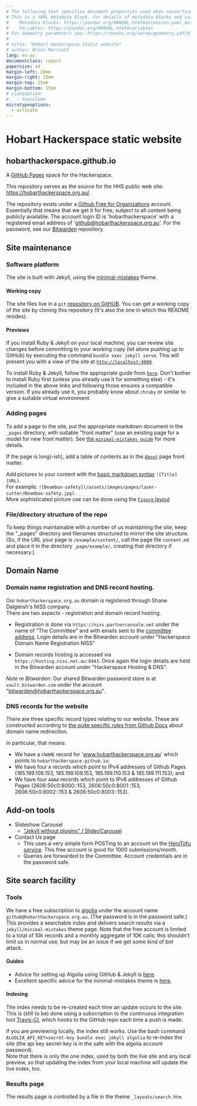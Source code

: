 ```yaml
---
# The following text specifies document properties used when converting to PDF via pandoc (use: pandoc -s --variable colorlinks=true --variable urlcolor="teal" -o README.pdf README.md )
# This is a YAML metadata block. For details of metadata blocks and variables see:
#    Metadata blocks: https://pandoc.org/MANUAL.html#extension-yaml_metadata_block
#    Variables: https://pandoc.org/MANUAL.html#variables
# For Geometry parameters see: https://texdoc.org/serve/geometry.pdf/0
#
# title: "Hobart Hackerspace static website"
# author: Brian Marriott
lang: en-au
documentclass: report
papersize: a4
margin-left: 20mm
margin-right: 15mm
margin-top: 25mm
margin-bottom: 15mm
# classoption:
# 	- twocolumn
microtypeoptions:
  - activate
---
```


# Hobart Hackerspace static website
## hobarthackerspace.github.io
A [GitHub Pages](https://docs.github.com/en/pages) space for the Hackerspace.

This repository serves as the source for the HHS public web site: <https://hobarthackerspace.org.au/>.

The repository exists under a [Github Free for Organizations](https://docs.github.com/en/get-started/learning-about-github/githubs-products#github-free-for-organizations) account. 
Essentially that means that we get it for free, subject to all content being publicly available. 
The account login ID is 'hobarthackerspace' with a registered email address of 'github@hobarthackerspace.org.au'. For the password, see our [Bitwarden](https://vault.bitwarden.com/) repository.

## Site maintenance

### Software platform

The site is built with Jekyll, using the [minimal-mistakes](https://github.com/mmistakes/minimal-mistakes/) theme.

#### Working copy
The site files live in a `git` [repository on GitHUB](https://github.com/hobarthackerspace/hobarthackerspace.github.io). You can get a working copy of the site by cloning this repository (It's also the one in which this README resides). 

#### Previews
If you install Ruby & Jekyll on your local machine, you can review site changes before committing to your working copy (let alone pushing up to GitHub) by executing the command `bundle exec jekyll serve`. This will present you with a view of the site at [`http://localhost:4000`](http://localhost:4000).

To install Ruby & Jekyll, follow the appropriate guide from [`here`](https://jekyllrb.com/docs/installation/). Don't bother to install Ruby first (unless you already use it for something else) - it's included in the above links and following those ensures a compatible version. If you already use it, you probably know about `chruby` or similar to give a suitable virtual environment.

### Adding pages

To add a page to the site, put the appropriate markdown document in the `_pages` directory, 
with suitable "front matter" (use an existing page for a model for new front matter). See [the `minimal-mistakes guide`](https://mmistakes.github.io/minimal-mistakes/docs/pages/) for more details.

If the page is long(-ish), add a table of contents as in the [`About`](https://hobarthackerspace.org.au/about/) page front matter.

Add pictures to your content with the [basic markdown syntax](https://www.markdownguide.org/basic-syntax) `![Title](URL)`.  
For example: `![Beambox-safety](/assets/images/pages/laser-cutter/Beambox-safety.jpg)`.  
More sophisticated picture use can be done using the [`Figure` layout](https://mmistakes.github.io/minimal-mistakes/docs/helpers/#figure)

### File/directory structure of the repo

To keep things maintainable with a number of us maintaining the site, keep the "_pages" directory and filenames structured
to mirror the site structure. (So, if the URL your page is `/example/content/`, call the page file `content.md` 
and place it in the directory `_page/example/`, creating that directory if necessary.)

## Domain Name
### Domain name registration and DNS record hosting.

Our `hobarthackerspace.org.au` domain is registered through Shane Dalgleish's NISS company.  
There are two aspects - registration and domain record hosting.

- Registration is done via `https://niss.partnerconsole.net` under the name of "The Committee" and with emails sent to the [committee address](mailto:committee@hobarthackerspace.org.au). 
Login details are in the Bitwarden account under "Hackerspace Domain Name Registration NISS" 

- Domain records hosting is accessed via `https://hosting.niss.net.au:8443`. Once again the login details are held in the Bitwarden account under "Hackerspace Hosting & DNS".

*Note re Bitwarden*: Our shared Bitwarden password store is at `vault.bitwarden.com` under the account "bitwarden@hobarthackerspace.org.au".

### DNS records for the website

There are three specific record types relating to our website. These are constructed according to [the quite specific rules from Github Docs](https://docs.github.com/en/pages/configuring-a-custom-domain-for-your-github-pages-site/managing-a-custom-domain-for-your-github-pages-site) about domain name redirection. 

In particular, that means:

- We have a `CNAME` record for 'www.hobarthackerspace.org.au' which points to `hobarthackerspace.github.io`;  
- We have four `A` records which point to IPv4 addresses of Github Pages (185.199.108.153, 185.199.109.153, 185.199.110.153 & 185.199.111.153); and  
- We have four `AAAA` records which point to IPv6 addresses of Github Pages (2606:50c0:8000::153, 2606:50c0:8001::153, 2606:50c0:8002::153 & 2606:50c0:8003::153).  

## Add-on tools

- Slideshow Carousel
  - ["Jekyll without plugins" / Slider/Carousel](https://jekyllcodex.org/without-plugin/slider/#)
- Contact Us page
  - This uses a very simple form POSTing to an account on the [HeroTofu service](https://herotofu.com/).  This free account is good for 1000 submissions/month.
  - Queries are forwarded to the Committee. Account credentials are in the password safe. 

## Site search facility

### Tools

We have a free subscription to [algolia](https://www.algolia.com/apps/DHEV60939M/dashboard) under the account 
name `github@hobarthackerspace.org.au`. (The password is in the password safe.) This provides a searchable index
and delivers search results via a `jekyll/minimal-mistakes` theme page. Note that the free account is limited to
a total of 10k records and a monthly aggregate of 10K calls; this shouldn't limit us in normal use, but may be an 
issue if we get some kind of bot attack.

#### Guides

- Advice for setting up Algolia using GitHub & Jekyll is 
[here](https://community.algolia.com/jekyll-algolia/github-pages.html). 
- Excellent specific advice for the minimal-mistakes theme is 
[here](https://mmistakes.github.io/minimal-mistakes/docs/configuration/#site-search).

#### Indexing

The index needs to be re-created each time an update occurs to the site. This is (still to be) done using a 
subscription to the continuous integration tool [Travis-CI](https://travis-ci.org/), which hooks to the GitHub
repo each time a push is made. 

If you are previewing locally, the index still works. Use the bash command 
`ALGOLIA_API_KEY=secret-key bundle exec jekyll algolia` to re-index the site 
(the api key secret-key is in the safe with the algolia account password).  
Note that there is only the one index, used by both the live site and any local preview, 
so that updating the index from your local machine will update the live index, too.

### Results page

The results page is controlled by a file in the theme `_layouts/search.htm`.
